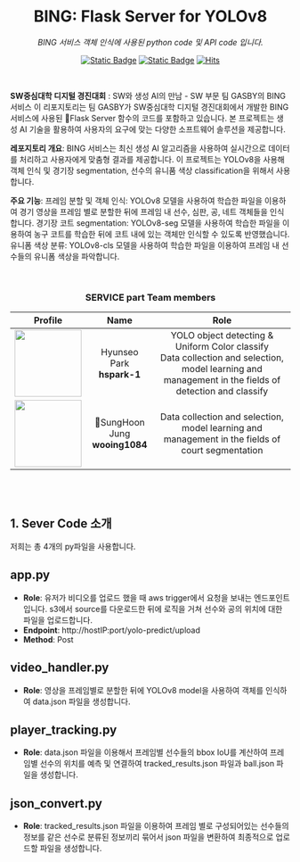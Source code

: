 <div align="center">

# BING: Flask Server for YOLOv8

*BING 서비스 객체 인식에 사용된 python code 및 API code 입니다.*

[![Static Badge](https://img.shields.io/badge/language-english-red)](./README.md) [![Static Badge](https://img.shields.io/badge/language-korean-blue)](./README-KR.md) [![Hits](https://hits.seeyoufarm.com/api/count/incr/badge.svg?url=https%3A%2F%2Fgithub.com%2FSinging-voice-conversion%2Fsingtome-model&count_bg=%23E3E30F&title_bg=%23555555&icon=&icon_color=%23E7E7E7&title=hits&edge_flat=false)](https://hits.seeyoufarm.com)

</div>

<br>

**SW중심대학 디지털 경진대회** : SW와 생성 AI의 만남 - SW 부문
팀 GASBY의 BING 서비스
이 리포지토리는 팀 GASBY가 SW중심대학 디지털 경진대회에서 개발한 BING 서비스에 사용된 Flask Server 함수의 코드를 포함하고 있습니다. 본 프로젝트는 생성 AI 기술을 활용하여 사용자의 요구에 맞는 다양한 소프트웨어 솔루션을 제공합니다.

**레포지토리 개요**: 
BING 서비스는 최신 생성 AI 알고리즘을 사용하여 실시간으로 데이터를 처리하고 사용자에게 맞춤형 결과를 제공합니다. 이 프로젝트는 YOLOv8을 사용해 객체 인식 및 경기장 segmentation, 선수의 유니품 색상 classification을 위해서 사용합니다.

**주요 기능**: 
프레임 분할 및 객체 인식: YOLOv8 모델을 사용하여 학습한 파일을 이용하여 경기 영상을 프레임 별로 분할한 뒤에 프레임 내 선수, 심판, 공, 네트 객체들을 인식합니다.
경기장 코트 segmentation: YOLOv8-seg 모델을 사용하여 학습한 파일을 이용하여 농구 코트를 학습한 뒤에 코트 내에 있는 객체만 인식할 수 있도록 반영했습니다.
유니폼 색상 분류: YOLOv8-cls 모델을 사용하여 학습한 파일을 이용하여 프레임 내 선수들의 유니폼 색상을 파악합니다.

<br>

<div align="center">

<h3> SERVICE part Team members </h3>

| Profile | Name | Role |
| :---: | :---: | :---: |
| <a href="https://github.com/hspark-1"><img src="https://avatars.githubusercontent.com/u/105943940?v=4" height="120px"></a> | Hyunseo Park <br> **hspark-1**| YOLO object detecting & Uniform Color classify <br> Data collection and selection, model learning and management in the fields of detection and classify|
| <a href="https://github.com/wooing1084"><img src="https://avatars.githubusercontent.com/u/32007781?v=4" height="120px"></a>| SungHoon Jung <br> **wooing1084**| Data collection and selection, model learning and management in the fields of court segmentation|

<br>


</div>

<br>

## 1. Sever Code 소개

저희는 총 4개의 py파일을 사용합니다. 
## app.py
- **Role**: 유저가 비디오를 업로드 했을 때 aws trigger에서 요청을 보내는 엔드포인트입니다. s3에서 source를 다운로드한 뒤에 로직을 거쳐 선수와 공의 위치에 대한 파일을 업로드합니다.
- **Endpoint**: http://hostIP:port/yolo-predict/upload
- **Method**: Post

## video_handler.py
- **Role**: 영상을 프레임별로 분할한 뒤에 YOLOv8 model을 사용하여 객체를 인식하여 data.json 파일을 생성합니다.

## player_tracking.py
- **Role**: data.json 파일을 이용해서 프레임별 선수들의 bbox IoU를 계산하여 프레임별 선수의 위치를 예측 및 연결하여 tracked_results.json 파일과 ball.json 파일을 생성합니다.

## json_convert.py
- **Role**: tracked_results.json 파일을 이용하여 프레임 별로 구성되어있는 선수들의 정보를 같은 선수로 분류된 정보끼리 묶어서 json 파일을 변환하여 최종적으로 업로드할 파일을 생성합니다.
